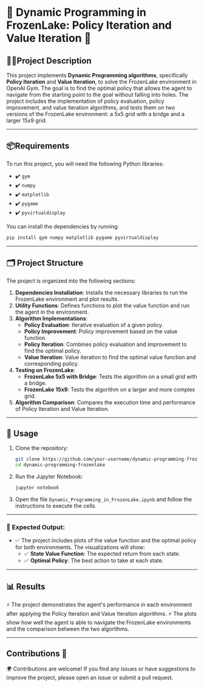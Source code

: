 # 🤖 Dynamic Programming in FrozenLake: Policy Iteration and Value Iteration 🧊

## 📌📝Project Description 
This project implements **Dynamic Programming algorithms**, specifically **Policy Iteration** and **Value Iteration**, to solve the FrozenLake environment in OpenAI Gym. The goal is to find the optimal policy that allows the agent to navigate from the starting point to the goal without falling into holes. The project includes the implementation of policy evaluation, policy improvement, and value iteration algorithms, and tests them on two versions of the FrozenLake environment: a 5x5 grid with a bridge and a larger 15x9 grid.

---

## 📦Requirements 
To run this project, you will need the following Python libraries:
- ✔️ `gym`
- ✔️ `numpy`
- ✔️ `matplotlib`
- ✔️ `pygame`
- ✔️ `pyvirtualdisplay`

You can install the dependencies by running:
```bash
pip install gym numpy matplotlib pygame pyvirtualdisplay
```

---

## 🗂️ Project Structure 
The project is organized into the following sections:
1. **Dependencies Installation**: Installs the necessary libraries to run the FrozenLake environment and plot results.
2. **Utility Functions**: Defines functions to plot the value function and run the agent in the environment.
3. **Algorithm Implementations**:
   - **Policy Evaluation**: Iterative evaluation of a given policy.
   - **Policy Improvement**: Policy improvement based on the value function.
   - **Policy Iteration**: Combines policy evaluation and improvement to find the optimal policy.
   - **Value Iteration**: Value iteration to find the optimal value function and corresponding policy.
4. **Testing on FrozenLake**:
   - **FrozenLake 5x5 with Bridge**: Tests the algorithm on a small grid with a bridge.
   - **FrozenLake 15x9**: Tests the algorithm on a larger and more complex grid.
5. **Algorithm Comparison**: Compares the execution time and performance of Policy Iteration and Value Iteration.

---

## 🚀 Usage 
1. Clone the repository:
   ```bash
   git clone https://github.com/your-username/dynamic-programming-frozenlake.git
   cd dynamic-programming-frozenlake
   ```
2. Run the Jupyter Notebook:
   ```bash
   jupyter notebook
   ```
3. Open the file `Dynamic_Programming_in_FrozenLake.ipynb` and follow the instructions to execute the cells.

---

### 🤖 Expected Output:
- ✅  The project includes plots of the value function and the optimal policy for both environments. The visualizations will show:
  - ✅  **State Value Function**: The expected return from each state.
  - ✅  **Optimal Policy**: The best action to take at each state.

---

## 📊 Results 
⚡ The project demonstrates the agent's performance in each environment after applying the Policy Iteration and Value Iteration algorithms. 
⚡ The plots show how well the agent is able to navigate the FrozenLake environments and the comparison between the two algorithms.

---

## Contributions 🤝
🌍 Contributions are welcome! If you find any issues or have suggestions to improve the project, please open an issue or submit a pull request.
